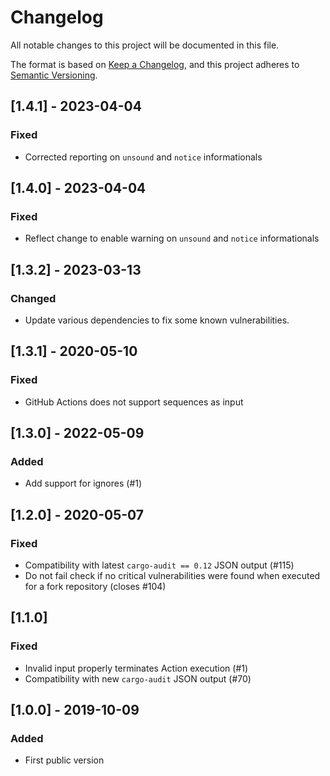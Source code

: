 # Changelog

All notable changes to this project will be documented in this file.

The format is based on [Keep a Changelog](https://keepachangelog.com/en/1.0.0/),
and this project adheres to [Semantic Versioning](https://semver.org/spec/v2.0.0.html).

## [1.4.1] - 2023-04-04

### Fixed

- Corrected reporting on `unsound` and `notice` informationals

## [1.4.0] - 2023-04-04

### Fixed

- Reflect change to enable warning on `unsound` and `notice` informationals

## [1.3.2] - 2023-03-13

### Changed

- Update various dependencies to fix some known vulnerabilities.

## [1.3.1] - 2020-05-10

### Fixed

- GitHub Actions does not support sequences as input

## [1.3.0] - 2022-05-09

### Added

- Add support for ignores (#1)

## [1.2.0] - 2020-05-07

### Fixed

- Compatibility with latest `cargo-audit == 0.12` JSON output (#115) 
- Do not fail check if no critical vulnerabilities were found when executed for a fork repository (closes #104)

## [1.1.0]

### Fixed

- Invalid input properly terminates Action execution (#1)
- Compatibility with new `cargo-audit` JSON output (#70)

## [1.0.0] - 2019-10-09

### Added

- First public version
